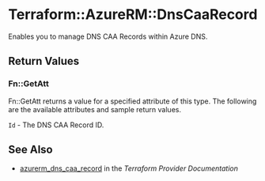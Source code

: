 # Terraform::AzureRM::DnsCaaRecord

Enables you to manage DNS CAA Records within Azure DNS.

## Return Values

### Fn::GetAtt

Fn::GetAtt returns a value for a specified attribute of this type. The following are the available attributes and sample return values.

`Id` - The DNS CAA Record ID.

## See Also

* [azurerm_dns_caa_record](https://www.terraform.io/docs/providers/azurerm/r/dns_caa_record.html) in the _Terraform Provider Documentation_